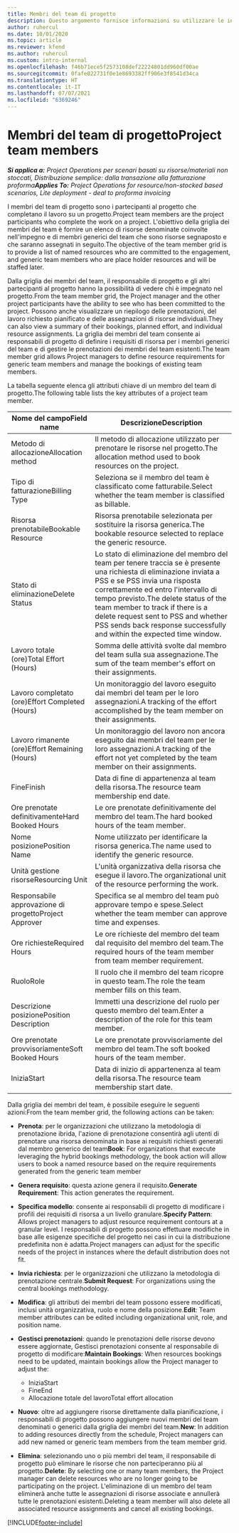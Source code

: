 ```yaml
---
title: Membri del team di progetto
description: Questo argomento fornisce informazioni su utilizzare le informazioni, gli attributi e la pianificazione dei membri del team di progetto.
author: ruhercul
ms.date: 10/01/2020
ms.topic: article
ms.reviewer: kfend
ms.author: ruhercul
ms.custom: intro-internal
ms.openlocfilehash: f46b71ece5f2573108def22224801dd960df00ae
ms.sourcegitcommit: 0fafe022731f0e1e8693382ff906e3f8541d34ca
ms.translationtype: HT
ms.contentlocale: it-IT
ms.lasthandoff: 07/07/2021
ms.locfileid: "6369246"
---
```

# <a name="project-team-members"></a><span data-ttu-id="3da30-103">Membri del team di progetto</span><span class="sxs-lookup"><span data-stu-id="3da30-103">Project team members</span></span>

<span data-ttu-id="3da30-104">_**Si applica a:** Project Operations per scenari basati su risorse/materiali non stoccati, Distribuzione semplice: dalla transazione alla fatturazione proforma_</span><span class="sxs-lookup"><span data-stu-id="3da30-104">_**Applies To:** Project Operations for resource/non-stocked based scenarios, Lite deployment - deal to proforma invoicing_</span></span>

<span data-ttu-id="3da30-105">I membri del team di progetto sono i partecipanti al progetto che completano il lavoro su un progetto.</span><span class="sxs-lookup"><span data-stu-id="3da30-105">Project team members are the project participants who complete the work on a project.</span></span> <span data-ttu-id="3da30-106">L'obiettivo della griglia dei membri del team è fornire un elenco di risorse denominate coinvolte nell'impegno e di membri generici del team che sono risorse segnaposto e che saranno assegnati in seguito.</span><span class="sxs-lookup"><span data-stu-id="3da30-106">The objective of the team member grid is to provide a list of named resources who are committed to the engagement, and generic team members who are place holder resources and will be staffed later.</span></span>

<span data-ttu-id="3da30-107">Dalla griglia dei membri del team, il responsabile di progetto e gli altri partecipanti al progetto hanno la possibilità di vedere chi è impegnato nel progetto.</span><span class="sxs-lookup"><span data-stu-id="3da30-107">From the team member grid, the Project manager and the other project participants have the ability to see who has been committed to the project.</span></span> <span data-ttu-id="3da30-108">Possono anche visualizzare un riepilogo delle prenotazioni, del lavoro richiesto pianificato e delle assegnazioni di risorse individuali.</span><span class="sxs-lookup"><span data-stu-id="3da30-108">They can also view a summary of their bookings, planned effort, and individual resource assignments.</span></span> <span data-ttu-id="3da30-109">La griglia dei membri del team consente ai responsabili di progetto di definire i requisiti di risorsa per i membri generici del team e di gestire le prenotazioni dei membri del team esistenti.</span><span class="sxs-lookup"><span data-stu-id="3da30-109">The team member grid allows Project managers to define resource requirements for generic team members and manage the bookings of existing team members.</span></span>

<span data-ttu-id="3da30-110">La tabella seguente elenca gli attributi chiave di un membro del team di progetto.</span><span class="sxs-lookup"><span data-stu-id="3da30-110">The following table lists the key attributes of a project team member.</span></span>

| <span data-ttu-id="3da30-111">Nome del campo</span><span class="sxs-lookup"><span data-stu-id="3da30-111">Field name</span></span>          | <span data-ttu-id="3da30-112">Descrizione</span><span class="sxs-lookup"><span data-stu-id="3da30-112">Description</span></span>                                                                                                                                                                  |
|--------------------------|-----------------------------------------------------------------------------------------------------------------------------------------------------------------------------------|
| <span data-ttu-id="3da30-113">Metodo di allocazione</span><span class="sxs-lookup"><span data-stu-id="3da30-113">Allocation method</span></span>        | <span data-ttu-id="3da30-114">Il metodo di allocazione utilizzato per prenotare le risorse nel progetto.</span><span class="sxs-lookup"><span data-stu-id="3da30-114">The allocation method used to book resources on the project.</span></span>                                                                         |
| <span data-ttu-id="3da30-115">Tipo di fatturazione</span><span class="sxs-lookup"><span data-stu-id="3da30-115">Billing Type</span></span>             | <span data-ttu-id="3da30-116">Seleziona se il membro del team è classificato come fatturabile.</span><span class="sxs-lookup"><span data-stu-id="3da30-116">Select whether the team member is classified as billable.</span></span>                                                                                                                                       |
| <span data-ttu-id="3da30-117">Risorsa prenotabile</span><span class="sxs-lookup"><span data-stu-id="3da30-117">Bookable Resource</span></span>        | <span data-ttu-id="3da30-118">Risorsa prenotabile selezionata per sostituire la risorsa generica.</span><span class="sxs-lookup"><span data-stu-id="3da30-118">The bookable resource selected to replace the generic resource.</span></span>                                                                                                                   |
| <span data-ttu-id="3da30-119">Stato di eliminazione</span><span class="sxs-lookup"><span data-stu-id="3da30-119">Delete Status</span></span>            | <span data-ttu-id="3da30-120">Lo stato di eliminazione del membro del team per tenere traccia se è presente una richiesta di eliminazione inviata a PSS e se PSS invia una risposta correttamente ed entro l'intervallo di tempo previsto.</span><span class="sxs-lookup"><span data-stu-id="3da30-120">The delete status of the team member to track if there is a delete request sent to PSS and whether PSS sends back response successfully and within the expected time window.</span></span> |
| <span data-ttu-id="3da30-121">Lavoro totale (ore)</span><span class="sxs-lookup"><span data-stu-id="3da30-121">Total Effort (Hours)</span></span>     | <span data-ttu-id="3da30-122">Somma delle attività svolte dal membro del team sulla sua assegnazione.</span><span class="sxs-lookup"><span data-stu-id="3da30-122">The sum of the team member's effort on their assignments.</span></span>                                                                                                                         |
| <span data-ttu-id="3da30-123">Lavoro completato (ore)</span><span class="sxs-lookup"><span data-stu-id="3da30-123">Effort Completed (Hours)</span></span> | <span data-ttu-id="3da30-124">Un monitoraggio del lavoro eseguito dai membri del team per le loro assegnazioni.</span><span class="sxs-lookup"><span data-stu-id="3da30-124">A tracking of the effort accomplished by the team member on their assignments.</span></span>                                                                                           |
| <span data-ttu-id="3da30-125">Lavoro rimanente (ore)</span><span class="sxs-lookup"><span data-stu-id="3da30-125">Effort Remaining (Hours)</span></span> | <span data-ttu-id="3da30-126">Un monitoraggio del lavoro non ancora eseguito dai membri del team per le loro assegnazioni.</span><span class="sxs-lookup"><span data-stu-id="3da30-126">A tracking of the effort not yet completed by the team member on their assignments.</span></span>                                                                                    |
| <span data-ttu-id="3da30-127">Fine</span><span class="sxs-lookup"><span data-stu-id="3da30-127">Finish</span></span>                   | <span data-ttu-id="3da30-128">Data di fine di appartenenza al team della risorsa.</span><span class="sxs-lookup"><span data-stu-id="3da30-128">The resource team membership end date.</span></span>                                                                                                                                            |
| <span data-ttu-id="3da30-129">Ore prenotate definitivamente</span><span class="sxs-lookup"><span data-stu-id="3da30-129">Hard Booked Hours</span></span>        | <span data-ttu-id="3da30-130">Le ore prenotate definitivamente del membro del team.</span><span class="sxs-lookup"><span data-stu-id="3da30-130">The hard booked hours of the team member.</span></span>                                                                                                                                                                |
| <span data-ttu-id="3da30-131">Nome posizione</span><span class="sxs-lookup"><span data-stu-id="3da30-131">Position Name</span></span>            | <span data-ttu-id="3da30-132">Nome utilizzato per identificare la risorsa generica.</span><span class="sxs-lookup"><span data-stu-id="3da30-132">The name used to identify the generic resource.</span></span>                                                                                                                                   |
| <span data-ttu-id="3da30-133">Unità gestione risorse</span><span class="sxs-lookup"><span data-stu-id="3da30-133">Resourcing Unit</span></span>          | <span data-ttu-id="3da30-134">L'unità organizzativa della risorsa che esegue il lavoro.</span><span class="sxs-lookup"><span data-stu-id="3da30-134">The organizational unit of the resource performing the work.</span></span>                                                                                                                      |
| <span data-ttu-id="3da30-135">Responsabile approvazione di progetto</span><span class="sxs-lookup"><span data-stu-id="3da30-135">Project Approver</span></span>         | <span data-ttu-id="3da30-136">Specifica se al membro del team può approvare tempo e spese.</span><span class="sxs-lookup"><span data-stu-id="3da30-136">Select whether the team member can approve time and expenses.</span></span>                                                                                                                     |
| <span data-ttu-id="3da30-137">Ore richieste</span><span class="sxs-lookup"><span data-stu-id="3da30-137">Required Hours</span></span>           | <span data-ttu-id="3da30-138">Le ore richieste del membro del team dal requisito del membro del team.</span><span class="sxs-lookup"><span data-stu-id="3da30-138">The required hours of the team member from team member requirement.</span></span>                                                                                                                       |
| <span data-ttu-id="3da30-139">Ruolo</span><span class="sxs-lookup"><span data-stu-id="3da30-139">Role</span></span>                     | <span data-ttu-id="3da30-140">Il ruolo che il membro del team ricopre in questo team.</span><span class="sxs-lookup"><span data-stu-id="3da30-140">The role the team member fills on this team.</span></span>                                                                                                                                |
| <span data-ttu-id="3da30-141">Descrizione posizione</span><span class="sxs-lookup"><span data-stu-id="3da30-141">Position Description</span></span>     | <span data-ttu-id="3da30-142">Immetti una descrizione del ruolo per questo membro del team.</span><span class="sxs-lookup"><span data-stu-id="3da30-142">Enter a description of the role for this team member.</span></span>                                                                                                                             |
| <span data-ttu-id="3da30-143">Ore prenotate provvisoriamente</span><span class="sxs-lookup"><span data-stu-id="3da30-143">Soft Booked Hours</span></span>        | <span data-ttu-id="3da30-144">Le ore prenotate provvisoriamente del membro del team.</span><span class="sxs-lookup"><span data-stu-id="3da30-144">The soft booked hours of the team member.</span></span>                                                                                                                                                                 |
| <span data-ttu-id="3da30-145">Inizia</span><span class="sxs-lookup"><span data-stu-id="3da30-145">Start</span></span>                    | <span data-ttu-id="3da30-146">Data di inizio di appartenenza al team della risorsa.</span><span class="sxs-lookup"><span data-stu-id="3da30-146">The resource team membership start date.</span></span>                                                                                                                                          |

<span data-ttu-id="3da30-147">Dalla griglia dei membri del team, è possibile eseguire le seguenti azioni:</span><span class="sxs-lookup"><span data-stu-id="3da30-147">From the team member grid, the following actions can be taken:</span></span>

- <span data-ttu-id="3da30-148">**Prenota**: per le organizzazioni che utilizzano la metodologia di prenotazione ibrida, l'azione di prenotazione consentirà agli utenti di prenotare una risorsa denominata in base ai requisiti richiesti generati dal membro generico del team</span><span class="sxs-lookup"><span data-stu-id="3da30-148">**Book**: For organizations that execute leveraging the hybrid bookings methodology, the book action will allow users to book a named resource based on the require requirements generated from the generic team member</span></span>
- <span data-ttu-id="3da30-149">**Genera requisito**: questa azione genera il requisito.</span><span class="sxs-lookup"><span data-stu-id="3da30-149">**Generate Requirement**: This action generates the requirement.</span></span>
- <span data-ttu-id="3da30-150">**Specifica modello**: consente ai responsabili di progetto di modificare i profili dei requisiti di risorsa a un livello granulare.</span><span class="sxs-lookup"><span data-stu-id="3da30-150">**Specify Pattern**: Allows project managers to adjust resource requirement contours at a granular level.</span></span> <span data-ttu-id="3da30-151">I responsabili di progetto possono effettuare modifiche in base alle esigenze specifiche del progetto nei casi in cui la distribuzione predefinita non è adatta.</span><span class="sxs-lookup"><span data-stu-id="3da30-151">Project managers can adjust for the specific needs of the project in instances where the default distribution does not fit.</span></span>
- <span data-ttu-id="3da30-152">**Invia richiesta**: per le organizzazioni che utilizzano la metodologia di prenotazione centrale.</span><span class="sxs-lookup"><span data-stu-id="3da30-152">**Submit Request**: For organizations using the central bookings methodology.</span></span>
- <span data-ttu-id="3da30-153">**Modifica**: gli attributi dei membri del team possono essere modificati, inclusi unità organizzativa, ruolo e nome della posizione.</span><span class="sxs-lookup"><span data-stu-id="3da30-153">**Edit**: Team member attributes can be edited including organizational unit, role, and position name.</span></span>
- <span data-ttu-id="3da30-154">**Gestisci prenotazioni**: quando le prenotazioni delle risorse devono essere aggiornate, Gestisci prenotazioni consente al responsabile di progetto di modificare:</span><span class="sxs-lookup"><span data-stu-id="3da30-154">**Maintain Bookings**: When resources bookings need to be updated, maintain bookings allow the Project manager to adjust the:</span></span>

    - <span data-ttu-id="3da30-155">Inizia</span><span class="sxs-lookup"><span data-stu-id="3da30-155">Start</span></span>
    - <span data-ttu-id="3da30-156">Fine</span><span class="sxs-lookup"><span data-stu-id="3da30-156">End</span></span>
    - <span data-ttu-id="3da30-157">Allocazione totale del lavoro</span><span class="sxs-lookup"><span data-stu-id="3da30-157">Total effort allocation</span></span>

- <span data-ttu-id="3da30-158">**Nuovo**: oltre ad aggiungere risorse direttamente dalla pianificazione, i responsabili di progetto possono aggiungere nuovi membri del team denominati o generici dalla griglia dei membri del team.</span><span class="sxs-lookup"><span data-stu-id="3da30-158">**New**: In addition to adding resources directly from the schedule, Project managers can add new named or generic team members from the team member grid.</span></span>
- <span data-ttu-id="3da30-159">**Elimina**: selezionando uno o più membri del team, il responsabile di progetto può eliminare le risorse che non parteciperanno più al progetto.</span><span class="sxs-lookup"><span data-stu-id="3da30-159">**Delete**: By selecting one or many team members, the Project manager can delete resources who are no longer going to be participating on the project.</span></span> <span data-ttu-id="3da30-160">L'eliminazione di un membro del team eliminerà anche tutte le assegnazioni di risorse associate e annullerà tutte le prenotazioni esistenti.</span><span class="sxs-lookup"><span data-stu-id="3da30-160">Deleting a team member will also delete all associated resource assignments and  cancel all existing bookings.</span></span>


[!INCLUDE[footer-include](../includes/footer-banner.md)]
